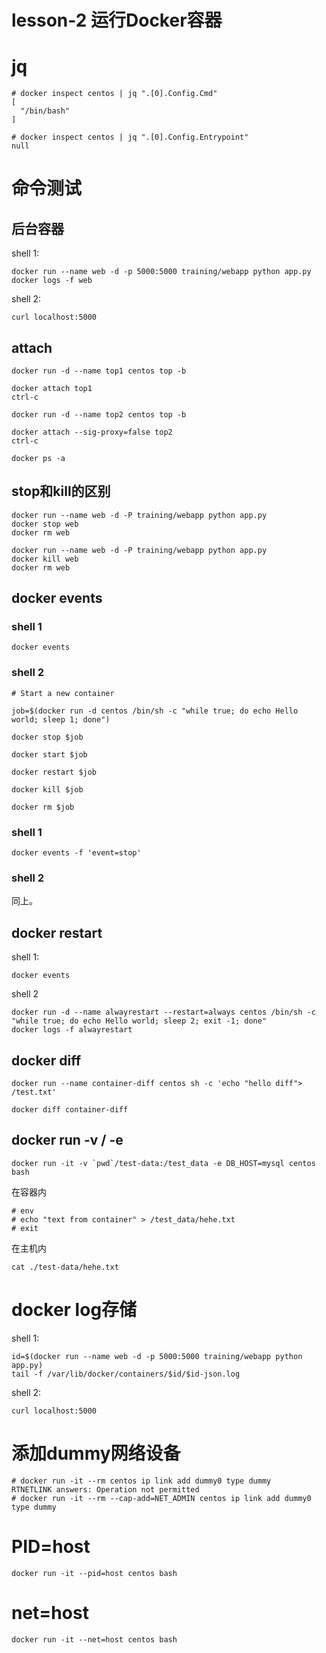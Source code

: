# lesson-2 运行Docker容器


# jq

```
# docker inspect centos | jq ".[0].Config.Cmd"
[
  "/bin/bash"
]

# docker inspect centos | jq ".[0].Config.Entrypoint"
null

```

# 命令测试

## 后台容器

shell 1:

```
docker run --name web -d -p 5000:5000 training/webapp python app.py
docker logs -f web
```

shell 2:

```
curl localhost:5000
```

## attach

```
docker run -d --name top1 centos top -b

docker attach top1
ctrl-c

docker run -d --name top2 centos top -b

docker attach --sig-proxy=false top2
ctrl-c

docker ps -a

```

## stop和kill的区别

```
docker run --name web -d -P training/webapp python app.py
docker stop web
docker rm web

docker run --name web -d -P training/webapp python app.py
docker kill web
docker rm web

```

## docker events

### shell 1

```
docker events
```

### shell 2

```
# Start a new container

job=$(docker run -d centos /bin/sh -c "while true; do echo Hello world; sleep 1; done")

docker stop $job

docker start $job

docker restart $job

docker kill $job

docker rm $job
```

### shell 1

```
docker events -f 'event=stop'
```

### shell 2

同上。

## docker restart

shell 1:

```
docker events
```

shell 2

```
docker run -d --name alwayrestart --restart=always centos /bin/sh -c "while true; do echo Hello world; sleep 2; exit -1; done"
docker logs -f alwayrestart
```

## docker diff

```
docker run --name container-diff centos sh -c 'echo "hello diff"> /test.txt'

docker diff container-diff

```

## docker run -v / -e

```
docker run -it -v `pwd`/test-data:/test_data -e DB_HOST=mysql centos bash
```

在容器内

```
# env
# echo "text from container" > /test_data/hehe.txt
# exit
```

在主机内

```
cat ./test-data/hehe.txt
```

# docker log存储

shell 1:

```
id=$(docker run --name web -d -p 5000:5000 training/webapp python app.py)
tail -f /var/lib/docker/containers/$id/$id-json.log 

```

shell 2:

```
curl localhost:5000
```

# 添加dummy网络设备

```
# docker run -it --rm centos ip link add dummy0 type dummy
RTNETLINK answers: Operation not permitted
# docker run -it --rm --cap-add=NET_ADMIN centos ip link add dummy0 type dummy
```

# PID=host

```
docker run -it --pid=host centos bash

```

# net=host

```
docker run -it --net=host centos bash
```